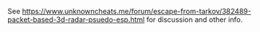 See https://www.unknowncheats.me/forum/escape-from-tarkov/382489-packet-based-3d-radar-psuedo-esp.html for discussion and other info.
